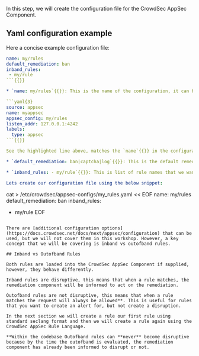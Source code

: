 In this step, we will create the configuration file for the CrowdSec AppSec Component.

## Yaml configuration example

Here a concise example configuration file:

```yaml
name: my/rules
default_remediation: ban
inband_rules:
 - my/rule
```{{}}

* `name: my/rules`{{}}: This is the name of the configuration, it can be anything you want, however, it must match what you defined within the acquisition file. If you change the name here, you must also change it in the acquisition file.

```yaml{3}
source: appsec
name: myappsec
appsec_config: my/rules
listen_addr: 127.0.0.1:4242
labels:
  type: appsec
```{{}}

See the highlighted line above, matches the `name`{{}} in the configuration file.

* `default_remediation: ban|captcha|log`{{}}: This is the default remediation that will be used when a inband rule matches. In this case, we are going to provide the ban template which will block the request. It is important to note that this does not mean the requesting IP address is banned, it means that the request is blocked.

* `inband_rules: - my/rule`{{}}: This is list of rule names that we want to load. In this case, we are going to create one from scratch called `my/rule`{{}}.

Lets create our configuration file using the below snippet:

```
cat > /etc/crowdsec/appsec-configs/my_rules.yaml << EOF
name: my/rules
default_remediation: ban
inband_rules:
 - my/rule
EOF
```{{execute T1}}

There are [additional configuration options](https://docs.crowdsec.net/docs/next/appsec/configuration) that can be used, but we will not cover them in this workshop. However, a key concept that we will be covering is inband vs outofband rules.

## Inband vs Outofband Rules

Both rules are loaded into the CrowdSec AppSec Component if supplied, however, they behave differently.

Inband rules are disruptive, this means that when a rule matches, the remediation component will be informed to act on the remediation.

Outofband rules are not disruptive, this means that when a rule matches the request will always be allowed**. This is useful for rules that you want to create an alert for, but not create a disruption.

In the next section we will create a rule our first rule using standard seclang format and then we will create a rule again using the CrowdSec AppSec Rule Language.

**Within the codebase Outofband rules can **never** become disruptive because by the time the outofband is evaluated, the remediation component has already been informed to disrupt or not.
